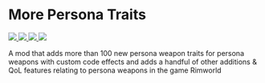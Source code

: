 # More Persona Traits
<p>
    <a href="https://steamcommunity.com/sharedfiles/filedetails/?id=2863308112" alt="totaluniquesubscribers">
        <img src="https://img.shields.io/steam/downloads/2863308112?style=plastic&logo=steam" />
    </a>
    <a href="https://steamcommunity.com/sharedfiles/filedetails/?id=2863308112" alt="sucscriptions">
        <img src="https://img.shields.io/steam/subscriptions/2863308112?style=plastic&logo=steam" />
    </a>
    <a href="https://steamcommunity.com/sharedfiles/filedetails/?id=2863308112" alt="favorites">
        <img src="https://img.shields.io/steam/favorites/2863308112?style=plastic&logo=steam&label=favorites" />
    </a>
    <a href="https://steamcommunity.com/sharedfiles/filedetails/?id=2863308112" alt="views">
        <img src="https://img.shields.io/steam/views/2863308112?style=plastic&logo=steam" />
    </a>
</p>
A mod that adds more than 100 new persona weapon traits for persona weapons with custom code effects and adds a handful of other additions &amp; QoL features relating to persona weapons in the game Rimworld
